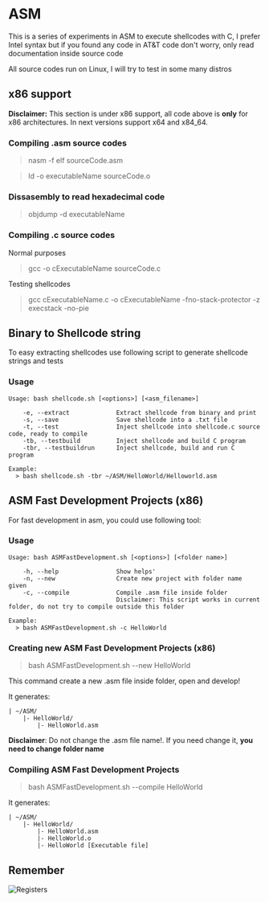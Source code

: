 # ASM

This is a series of experiments in ASM to execute shellcodes with C, I prefer Intel syntax but if you found any code in AT&T code don't worry, only read documentation inside source code

All source codes run on Linux, I will try to test in some many distros

## x86 support

**Disclaimer:** This section is under x86 support, all code above is **only** for x86 architectures. In next versions support x64 and x84_64.

### Compiling .asm source codes

> nasm -f elf sourceCode.asm

> ld -o executableName sourceCode.o

### Dissasembly to read hexadecimal code

> objdump -d executableName

### Compiling .c source codes

Normal purposes

> gcc -o cExecutableName sourceCode.c

Testing shellcodes

> gcc cExecutableName.c -o cExecutableName -fno-stack-protector -z execstack -no-pie

## Binary to Shellcode string

To easy extracting shellcodes use following script to generate shellcode strings and tests

### Usage

    Usage: bash shellcode.sh [<options>] [<asm_filename>]
    
        -e, --extract             Extract shellcode from binary and print
        -s, --save                Save shellcode into a .txt file
        -t, --test                Inject shellcode into shellcode.c source code, ready to compile
        -tb, --testbuild          Inject shellcode and build C program
        -tbr, --testbuildrun      Inject shellcode, build and run C program
    
    Example:
      > bash shellcode.sh -tbr ~/ASM/HelloWorld/Helloworld.asm

## ASM Fast Development Projects (x86)

For fast development in asm, you could use following tool:

### Usage

    Usage: bash ASMFastDevelopment.sh [<options>] [<folder name>]
    
        -h, --help                Show helps'
        -n, --new                 Create new project with folder name given
        -c, --compile             Compile .asm file inside folder
                                  Disclaimer: This script works in current folder, do not try to compile outside this folder
    
    Example:
      > bash ASMFastDevelopment.sh -c HelloWorld
    

### Creating new ASM Fast Development Projects (x86)

> bash ASMFastDevelopment.sh --new HelloWorld

This command create a new .asm file inside folder, open and develop!

It generates:

    | ~/ASM/
        |- HelloWorld/
            |- HelloWorld.asm

**Disclaimer**: Do not change the .asm file name!. If you need change it, **you need to change folder name**

### Compiling ASM Fast Development Projects

> bash ASMFastDevelopment.sh --compile HelloWorld

It generates:

    | ~/ASM/
        |- HelloWorld/
            |- HelloWorld.asm
            |- HelloWorld.o
            |- HelloWorld [Executable file]

## Remember

![Registers](http://i.imgur.com/ZPYfZty.png)
